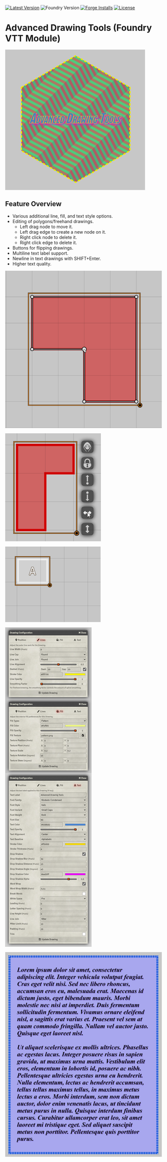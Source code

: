 [![Latest Version](https://img.shields.io/github/v/release/dev7355608/advanced-drawing-tools?display_name=tag&sort=semver&label=Latest%20Version)](https://github.com/dev7355608/advanced-drawing-tools/releases/latest)
![Foundry Version](https://img.shields.io/endpoint?url=https://foundryshields.com/version?url=https%3A%2F%2Fraw.githubusercontent.com%2Fdev7355608%2Fadvanced-drawing-tools%2Fmain%2Fmodule.json)
[![Forge Installs](https://img.shields.io/badge/dynamic/json?label=Forge%20Installs&query=package.installs&suffix=%25&url=https%3A%2F%2Fforge-vtt.com%2Fapi%2Fbazaar%2Fpackage%2Fadvanced-drawing-tools&colorB=blueviolet)](https://forge-vtt.com/bazaar#package=advanced-drawing-tools)
[![License](https://img.shields.io/github/license/dev7355608/advanced-drawing-tools?label=License)](LICENSE)

# Advanced Drawing Tools (Foundry VTT Module)

![Example 1](images/example1.png)

## Feature Overview

- Various additional line, fill, and text style options.
- Editing of polygons/freehand drawings.
  - Left drag node to move it.
  - Left drag edge to create a new node on it.
  - Right click node to delete it.
  - Right click edge to delete it.
- Buttons for flipping drawings.
- Multiline text label support.
- Newline in text drawings with SHIFT+Enter.
- Higher text quality.

![Edit](images/edit.gif)

![Flip](images/flip.gif)

![SHIFT+Enter](images/shift+enter.gif)

![Configuration](images/config.png)

![Example 2](images/example2.png)
